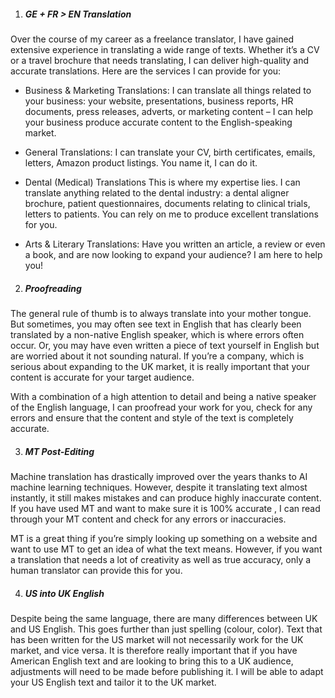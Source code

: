 1.	##### GE + FR > EN Translation

Over the course of my career as a freelance translator, I have gained extensive experience in translating a wide range of texts. Whether it’s a CV or a travel brochure that needs translating, I can deliver high-quality and accurate translations. Here are the services I can provide for you: 

-	Business & Marketing Translations:
I can translate all things related to your business: your website, presentations, business reports, HR documents, press releases, adverts, or marketing content – I can help your business produce accurate content to the English-speaking market. 

-	General Translations: 
I can translate your CV, birth certificates, emails, letters, Amazon product listings. You name it, I can do it. 

-	Dental (Medical) Translations
This is where my expertise lies. I can translate anything related to the dental industry: a dental aligner brochure, patient questionnaires, documents relating to clinical trials, letters to patients. You can rely on me to produce excellent translations for you. 
-	Arts & Literary Translations:
Have you written an article, a review or even a book, and are now looking to expand your audience? I am here to help you! 

2. ##### Proofreading

The general rule of thumb is to always translate into your mother tongue. But sometimes, you may often see text in English that has clearly been translated by a non-native English speaker, which is where errors often occur. Or, you may have even written a piece of text yourself in English but are worried about it not sounding natural. If you’re a company, which is serious about expanding to the UK market, it is really important that your content is accurate for your target audience. 

With a combination of a high attention to detail and being a native speaker of the English language, I can proofread your work for you, check for any errors and ensure that the content and style of the text is completely accurate. 

3. ##### MT Post-Editing

Machine translation has drastically improved over the years thanks to AI machine learning techniques. However, despite it translating text almost instantly, it still makes mistakes and can produce highly inaccurate content. If you have used MT and want to make sure it is 100% accurate , I can read through your MT content and check for any errors or inaccuracies. 

MT is a great thing if you’re simply looking up something on a website and want to use MT to get an idea of what the text means. However, if you want a translation that needs a lot of creativity as well as true accuracy, only a human translator can provide this for you. 

4. ##### US into UK English

Despite being the same language, there are many differences between UK and US English. This goes further than just spelling (colour, color). Text that has been written for the US market will not necessarily work for the UK market, and vice versa. It is therefore really important that if you have American English text and are looking to bring this to a UK audience, adjustments will need to be made before publishing it. I will be able to adapt your US English text and tailor it to the UK market. 
